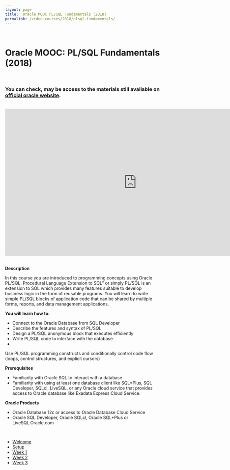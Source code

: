 ```yaml
---
layout: page
title:  Oracle MOOC PL/SQL Fundamentals (2018)
permalink: /video-courses/2018/plsql-fundamentals/
---
```


<br/>

# Oracle MOOC: PL/SQL Fundamentals (2018)


<br/>

### You can check, may be access to the materials still available on <a href="https://apexapps.oracle.com/pls/apex/f?p=44785:147:101628603859504::NO:::" rel="nofollow">official oracle website</a>.


<br/>

<div align="center">
    <iframe width="853" height="480" src="https://www.youtube.com/embed/q73RiQf-vgs" frameborder="0" allow="autoplay; encrypted-media" allowfullscreen></iframe>    
</div>

<br/>



**Description**

In this course you are introduced to programming concepts using Oracle PL/SQL. Procedural Language Extension to SQL” or simply PL/SQL is an extension to SQL which provides many features suitable to develop business logic in the form of reusable programs. You will learn to write simple PL/SQL blocks of application code that can be shared by multiple forms, reports, and data management applications.

**You will learn how to:**

* Connect to the Oracle Database from SQL Developer
* Describe the features and syntax of PL/SQL
* Design a PL/SQL anonymous block that executes efficiently
* Write PL/SQL code to interface with the database
*
Use PL/SQL programming constructs and conditionally control code flow (loops, control structures, and explicit cursors)
 
**Prerequisites**

* Familiarity with Oracle SQL to interact with a database
* Familiarity with using at least one database client like SQL*Plus, SQL Developer, SQLcl, LiveSQL, or any Oracle cloud service that provides access to Oracle database like Exadata Express Cloud Service.
 
**Oracle Products**

* Oracle Database 12c or access to Oracle Database Cloud Service
* Oracle SQL Developer, Oracle SQLcl, Oracle SQL*Plus or LiveSQL.Oracle.com


<br/>

<ul>
    <li><a href="/video-courses/2018/plsql-fundamentals/welcome/">Welcome</a></li>    
    <li><a href="/video-courses/2018/plsql-fundamentals/setup/">Setup</a></li>
    <li><a href="/video-courses/2018/plsql-fundamentals/week-1/">Week 1</a></li>
    <li><a href="/video-courses/2018/plsql-fundamentals/week-2/">Week 2</a></li>
    <li><a href="/video-courses/2018/plsql-fundamentals/week-3/">Week 3</a></li>
</ul>
